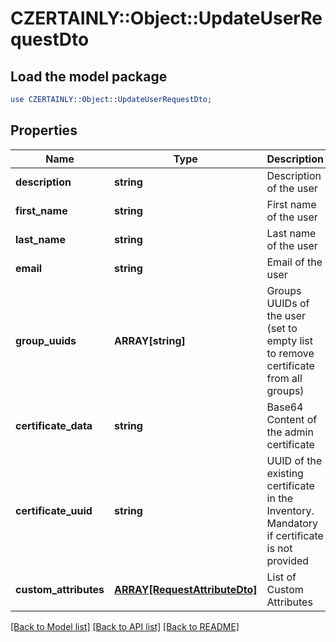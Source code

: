 # CZERTAINLY::Object::UpdateUserRequestDto

## Load the model package
```perl
use CZERTAINLY::Object::UpdateUserRequestDto;
```

## Properties
Name | Type | Description | Notes
------------ | ------------- | ------------- | -------------
**description** | **string** | Description of the user | [optional] 
**first_name** | **string** | First name of the user | [optional] 
**last_name** | **string** | Last name of the user | [optional] 
**email** | **string** | Email of the user | 
**group_uuids** | **ARRAY[string]** | Groups UUIDs of the user (set to empty list to remove certificate from all groups) | [optional] 
**certificate_data** | **string** | Base64 Content of the admin certificate | [optional] 
**certificate_uuid** | **string** | UUID of the existing certificate in the Inventory. Mandatory if certificate is not provided | [optional] 
**custom_attributes** | [**ARRAY[RequestAttributeDto]**](RequestAttributeDto.md) | List of Custom Attributes | [optional] 

[[Back to Model list]](../README.md#documentation-for-models) [[Back to API list]](../README.md#documentation-for-api-endpoints) [[Back to README]](../README.md)


